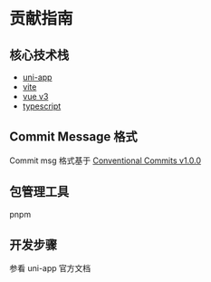# 贡献指南

## 核心技术栈

- [uni-app](https://zh.uniapp.dcloud.io/)
- [vite](https://vitejs.dev/)
- [vue v3](https://vuejs.org/)
- [typescript](https://www.typescriptlang.org/)

## Commit Message 格式

Commit msg 格式基于 [Conventional Commits v1.0.0](https://www.conventionalcommits.org/en/v1.0.0/)

## 包管理工具

pnpm

## 开发步骤

参看 uni-app 官方文档
